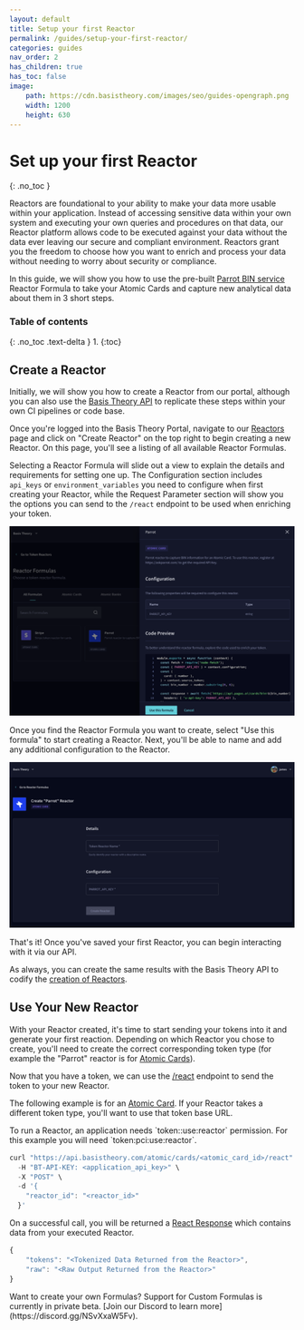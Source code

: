 ```yaml
---
layout: default
title: Setup your first Reactor
permalink: /guides/setup-your-first-reactor/
categories: guides
nav_order: 2
has_children: true
has_toc: false
image:
    path: https://cdn.basistheory.com/images/seo/guides-opengraph.png
    width: 1200
    height: 630
---
```


# Set up your first Reactor
{: .no_toc }

Reactors are foundational to your ability to make your data more usable within your application. Instead of accessing sensitive data within your own system and executing your own queries and procedures on that data, our Reactor platform allows code to be executed against your data without the data ever leaving our secure and compliant environment. Reactors grant you the freedom to choose how you want to enrich and process your data without needing to worry about security or compliance.

In this guide, we will show you how to use the pre-built [Parrot BIN service](https://askparrot.com) Reactor Formula to take your Atomic Cards and capture new analytical data about them in 3 short steps.

### Table of contents
{: .no_toc .text-delta }
1. 
{:toc}

## Create a Reactor

Initially, we will show you how to create a Reactor from our portal, although you can also use the [Basis Theory API](https://docs.basistheory.com/#reactors) to replicate these steps within your own CI pipelines or code base.

Once you're logged into the Basis Theory Portal, navigate to our [Reactors](https://portal.basistheory.com/reactors) page and click on "Create Reactor" on the top right to begin creating a new Reactor. On this page, you'll see a listing of all available Reactor Formulas.

Selecting a Reactor Formula will slide out a view to explain the details and requirements for setting one up. The Configuration section includes `api_keys` or `environment_variables` you need to configure when first creating your Reactor, while the Request Parameter section will show you the options you can send to the `/react` endpoint to be used when enriching your token.

![Screenshot of selecting a Reactor Formula](/assets/images/setup_first_reactor/token-reactor-formula.png)

Once you find the Reactor Formula you want to create, select "Use this formula" to start creating a Reactor.  Next, you'll be able to name and add any additional configuration to the Reactor.

![Screenshot of create a Reactor](/assets/images/setup_first_reactor/create-reactor.png)

That's it! Once you've saved your first Reactor, you can begin interacting with it via our API.

<span class="base-alert info">
  <span>
    As always, you can create the same results with the Basis Theory API to codify the <a href="https://docs.basistheory.com/api-reference/#reactors-create-reactor">creation of Reactors</a>.
  </span>
</span>

## Use Your New Reactor

With your Reactor created, it's time to start sending your tokens into it and generate your first reaction. Depending on which Reactor you chose to create, you'll need to create the correct corresponding token type (for example the "Parrot" reactor is for [Atomic Cards](https://docs.basistheory.com/api-reference/#atomic-cards)).

Now that you have a token, we can use the [/react](https://docs.basistheory.com/api-reference/#atomic-cards-react-with-an-atomic-card) endpoint to send the token to your new Reactor.

The following example is for an [Atomic Card](https://docs.basistheory.com/api-reference/#atomic-cards). If your Reactor takes a different token type, you'll want to use that token base URL.

<span class="base-alert warning">
  <span>
    To run a Reactor, an application needs `token:<classification>:use:reactor` permission. For this example you will need `token:pci:use:reactor`.
  </span>
</span>

```js
curl "https://api.basistheory.com/atomic/cards/<atomic_card_id>/react" \
  -H "BT-API-KEY: <application_api_key>" \
  -X "POST" \
  -d '{
    "reactor_id": "<reactor_id>"
  }'
```

On a successful call, you will be returned a [React Response](https://docs.basistheory.com/api-reference/#atomic-cards-react-with-an-atomic-card-react-response-object) which contains data from your executed Reactor.

```js
{
    "tokens": "<Tokenized Data Returned from the Reactor>",
    "raw": "<Raw Output Returned from the Reactor>"
}
```

<span class="base-alert info">
  <span>
    Want to create your own Formulas? Support for Custom Formulas is currently in private beta. [Join our Discord to learn more](https://discord.gg/NSvXxaW5Fv).
  </span>
</span>
